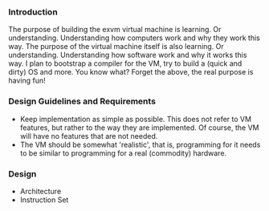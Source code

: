 ### Introduction ###

The purpose of building the exvm virtual machine is learning. Or understanding. Understanding how computers work and why they work this way. The purpose of the virtual machine itself is also learning. Or understanding. Understanding how software work and why it works this way. I plan to bootstrap a compiler for the VM, try to build a (quick and dirty) OS and more. You know what? Forget the above, the real purpose is having fun!

### Design Guidelines and Requirements ###

  * Keep implementation as simple as possible. This does not refer to VM features, but rather to the way they are implemented. Of course, the VM will have no features that are not needed.
  * The VM should be somewhat 'realistic', that is, programming for it needs to be similar to programming for a real (commodity) hardware.

### Design ###

  * Architecture
  * Instruction Set